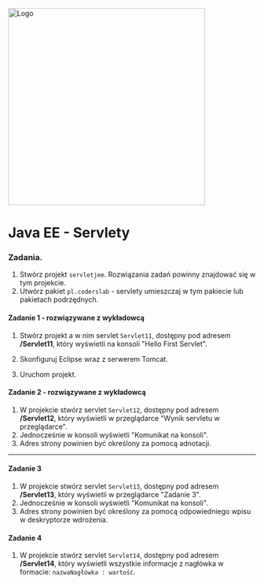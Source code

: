 <img alt="Logo" src="http://coderslab.pl/svg/logo-coderslab.svg" width="400">

# Java EE  - Servlety

### Zadania.

1. Stwórz projekt `servletjee`. Rozwiązania zadań powinny znajdować się w tym projekcie.
2. Utwórz pakiet `pl.coderslab` - servlety umieszczaj w tym pakiecie lub pakietach podrzędnych.

#### Zadanie 1 - rozwiązywane z wykładowcą

1. Stwórz projekt a w nim servlet `Servlet11`, dostępny pod adresem **/Servlet11**,
który wyświetli na konsoli "Hello First Servlet".

3. Skonfiguruj Eclipse wraz z serwerem Tomcat.
4. Uruchom projekt.

#### Zadanie 2 - rozwiązywane z wykładowcą

1. W projekcie stwórz servlet `Servlet12`, dostępny pod adresem **/Servlet12**, 
który wyświetli w przeglądarce "Wynik servletu w przeglądarce".
2. Jednocześnie w konsoli wyświetli "Komunikat na konsoli". 
3. Adres strony powinien być określony za pomocą adnotacji.

-------------------------------------------------------------------------------

#### Zadanie 3

1. W projekcie stwórz servlet `Servlet13`, dostępny pod adresem **/Servlet13**,
który wyświetli w przeglądarce "Zadanie 3".
2. Jednocześnie w konsoli wyświetli "Komunikat na konsoli". 
3. Adres strony powinien być określony za pomocą odpowiedniego wpisu w deskryptorze wdrożenia.


#### Zadanie 4

1. W projekcie stwórz servlet `Servlet14`, dostępny pod adresem **/Servlet14**,
który wyświetli wszystkie informacje z nagłówka w formacie: `nazwaNagłówka : wartość`.


